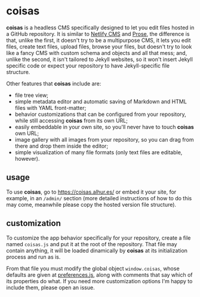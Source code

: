 # coisas

**coisas** is a headless CMS specifically designed to let you edit files hosted in a GitHub repository. It is similar to [Netlify CMS](https://github.com/netlify/netlify-cms) and [Prose](http://prose.io/), the difference is that, unlike the first, it doesn't try to be a multipurpose CMS, it lets you edit files, create text files, upload files, browse your files, but doesn't try to look like a fancy CMS with custom schema and objects and all that mess; and, unlike the second, it isn't tailored to Jekyll websites, so it won't insert Jekyll specific code or expect your repository to have Jekyll-specific file structure.

Other features that **coisas** include are:

  * file tree view;
  * simple metadata editor and automatic saving of Markdown and HTML files with YAML front-matter;
  * behavior customizations that can be configured from your repository, while still accessing **coisas** from its own URL;
  * easily embeddable in your own site, so you'll never have to touch **coisas** own URL;
  * image gallery with all images from your repository, so you can drag from there and drop them inside the editor;
  * simple visualization of many file formats (only text files are editable, however).

## usage

To use **coisas**, go to https://coisas.alhur.es/ or embed it your site, for example, in an `/admin/` section (more detailed instructions of how to do this may come, meanwhile please copy the hosted version file structure).

## customization

To customize the app behavior specifically for your repository, create a file named `coisas.js` and put it at the root of the repository. That file may contain anything, it will be loaded dinamically by **coisas** at its initialization process and run as is.

From that file you must modify the global object `window.coisas`, whose defaults are given at [preferences.js](preferences.js), along with comments that say which of its properties do what. If you need more customization options I'm happy to include them, please open an issue.
